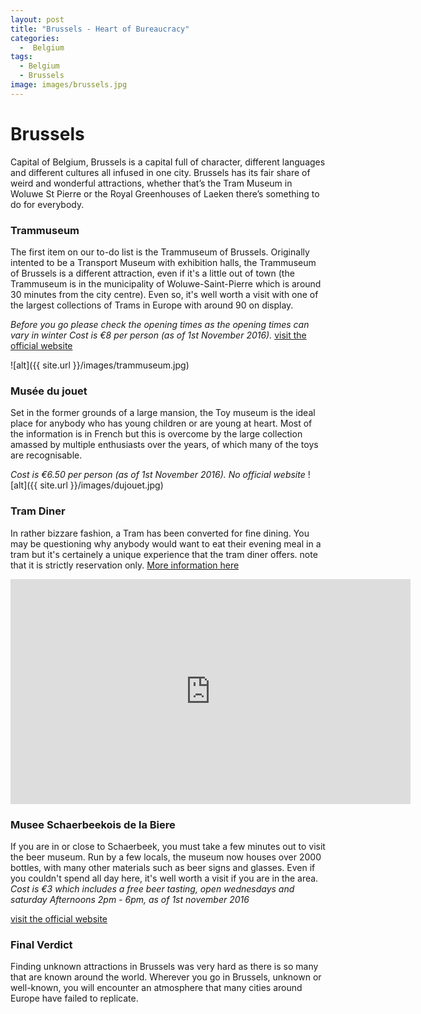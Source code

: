 ```yaml
---
layout: post
title: "Brussels - Heart of Bureaucracy"
categories:
  -  Belgium
tags:
  - Belgium
  - Brussels
image: images/brussels.jpg
---
```

 
# Brussels
 
Capital of Belgium, Brussels is a capital full of character, different languages and different cultures all infused in one city. Brussels has its fair share of weird and wonderful attractions, whether that’s the Tram Museum in Woluwe St Pierre or the Royal Greenhouses of Laeken there’s something to do for everybody.
 
 
### Trammuseum
The first item on our to-do list is the Trammuseum of Brussels. Originally intented to be a Transport Museum with exhibition halls, the Trammuseum of Brussels is a different attraction, even if it's a little out of town (the Trammuseum is in the municipality of Woluwe-Saint-Pierre which is around 30 minutes from the city centre). Even so, it's well worth a visit with one of the largest collections of Trams in Europe with around 90 on display. 
 
*Before you go please check the opening times as the opening times can vary in winter*
*Cost is €8 per person (as of 1st November 2016).*   [visit the official website](http://trammuseum.brussels/en/)

![alt]({{ site.url }}/images/trammuseum.jpg)
 
 
### Musée du jouet
Set in the former grounds of a large mansion, the Toy museum is the ideal place for anybody who has young children or are young at heart. Most of the information is in French but this is overcome by the large collection amassed by multiple enthusiasts over the years, of which many of the toys are recognisable.


*Cost is €6.50 per person (as of 1st November 2016). No official website*
![alt]({{ site.url }}/images/dujouet.jpg)


### Tram Diner
In rather bizzare fashion, a Tram has been converted for fine dining. You may be questioning why anybody would want to eat their evening meal in a tram but it's certainely a unique experience that the tram diner offers. note that it is strictly reservation only. [More information here](https://visit.brussels/site/en/sites/tramexperience/)
 
<iframe width="640" height="360" src="https://www.youtube.com/embed/B3cqi9mQk_M" frameborder="0" allowfullscreen></iframe>
 
### Musee Schaerbeekois de la Biere
 
If you are in or close to Schaerbeek, you must take a few minutes out to visit the beer museum. Run by a few locals, the museum now houses over 2000 bottles, with many other materials such as beer signs and glasses. Even if you couldn't spend all day here, it's well worth a visit if you are in the area. 
*Cost is €3 which includes a free beer tasting, open wednesdays and saturday Afternoons 2pm - 6pm, as of 1st november 2016*
 
[visit the official website](http://www.museeschaerbeekoisdelabiere.be/)
 
 
### Final Verdict
 
Finding unknown attractions in Brussels was very hard as there is so many that are known around the world. Wherever you go in Brussels, unknown or well-known, you will encounter an atmosphere that many cities around Europe have failed to replicate.